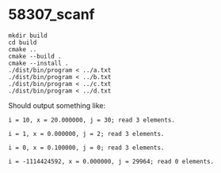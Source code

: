 # 58307_scanf

```shell
mkdir build
cd build
cmake ..
cmake --build .
cmake --install .
./dist/bin/program < ../a.txt
./dist/bin/program < ../b.txt
./dist/bin/program < ../c.txt
./dist/bin/program < ../d.txt
```

Should output something like:

```text
i = 10, x = 20.000000, j = 30; read 3 elements.
```

```text
i = 1, x = 0.000000, j = 2; read 3 elements.
```

```text
i = 0, x = 0.100000, j = 0; read 3 elements.
```

```text
i = -1114424592, x = 0.000000, j = 29964; read 0 elements.
```

